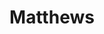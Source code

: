 ---
title: Matthews
name: JN Matthews
group: local
photo: "/uploads/matthews.jpg"
description:
  "**JN Matthews** is a recent graduate of Tufts University, where they studied
  computer science and math.  At MGGG, they work as a software developer on a
  variety of projects.  They are interested in the intersection of mathematics
  and civic education, particularly in the area of redistricting.\n"
---